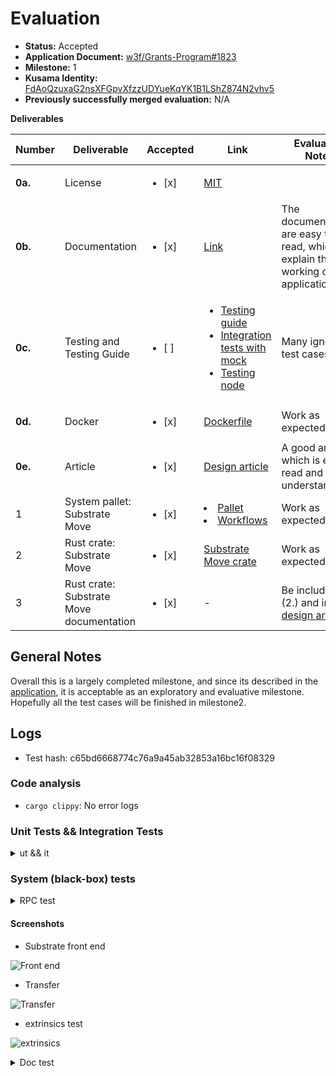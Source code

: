 # Evaluation

- **Status:** Accepted
- **Application Document:** [w3f/Grants-Program#1823](https://github.com/w3f/Grants-Program/blob/master/applications/Substrate_Move_System_Pallet_1.md)
- **Milestone:** 1
- **Kusama Identity:** [FdAoQzuxaG2nsXFGpvXfzzUDYueKqYK1B1LShZ874N2vhv5](https://sub.id/FdAoQzuxaG2nsXFGpvXfzzUDYueKqYK1B1LShZ874N2vhv5)
- **Previously successfully merged evaluation:** N/A

**Deliverables**

| Number | Deliverable | Accepted | Link | Evaluation Notes |
| ------ | ----------- | -------- | ---- |----------------- |
| **0a.**| License |<ul><li>[x] </li></ul>| [MIT](https://github.com/eigerco/pallet-move/blob/main/LICENSE) | |
| **0b.** | Documentation |<ul><li>[x] </li></ul>|[Link](https://github.com/eigerco/pallet-move/blob/main/README.md)  | The documentations are easy to read, which explain the working of the application.|
| **0c.** | Testing and Testing Guide |<ul><li>[ ] </li></ul>| <ul> <li>[Testing guide](https://github.com/eigerco/pallet-move/blob/main/doc/testing_guide.md)</li><li>[Integration tests with mock](https://github.com/eigerco/pallet-move/tree/main/tests)</li> <li>[Testing node](https://github.com/eigerco/substrate-node-template-move-vm-test)</li> </ul> | Many ignored test cases.|
| **0d.** | Docker |<ul><li>[x] </li></ul>| [Dockerfile](https://github.com/eigerco/pallet-move/blob/main/Dockerfile) | Work as expected |
| **0e.** | Article |<ul><li>[x] </li></ul>|[Design article](https://github.com/eigerco/pallet-move/blob/main/doc/design.md)| A good article which is easy to read and understand. |
| 1 | System pallet: Substrate Move |<ul><li>[x] </li></ul>| </li> <li> [Pallet](https://github.com/eigerco/pallet-move) </li> <li> [Workflows](https://github.com/eigerco/pallet-move/tree/main/.github/workflows) </li> </ul> | Work as expected|
| 2 | Rust crate: Substrate Move |<ul><li>[x] </li></ul>| [Substrate Move crate](https://github.com/eigerco/substrate-move) | Work as expected |
| 3 | Rust crate: Substrate Move documentation  |<ul><li>[x] </li></ul>| - | Be included in (2.) and in the [design article](https://github.com/eigerco/pallet-move/blob/main/doc/design.md) |

## General Notes

Overall this is a largely completed milestone, and since its described in the [application](https://github.com/w3f/Grants-Program/blob/master/applications/Substrate_Move_System_Pallet_1.md#future-plans), it is acceptable as an exploratory and evaluative milestone. Hopefully all the test cases will be finished in milestone2.


## Logs

- Test hash: c65bd6668774c76a9a45ab32853a16bc16f08329
### Code analysis

- `cargo clippy`: No error logs

### Unit Tests && Integration Tests


<details>

<summary> ut && it </summary>

```bash
running 0 tests

test result: ok. 0 passed; 0 failed; 0 ignored; 0 measured; 0 filtered out; finished in 0.00s

     Running tests/execute.rs (target/debug/deps/execute-2e938281c6663fb3)

running 6 tests
test execute_script_correct ... ignored, to be implemented
test execute_script_corrupted_bytecode ... ignored, to be implemented
test execute_script_insufficient_gas ... ignored, to be implemented
test execute_script_storage_correct ... ignored, to be implemented
test execute_script_wrong_user ... ignored, to be implemented
test mock::__construct_runtime_integrity_test::runtime_integrity_tests ... ok

test result: ok. 1 passed; 0 failed; 5 ignored; 0 measured; 0 filtered out; finished in 0.00s

     Running tests/mock.rs (target/debug/deps/mock-01afbfe42ce8b277)

running 1 test
test __construct_runtime_integrity_test::runtime_integrity_tests ... ok

test result: ok. 1 passed; 0 failed; 0 ignored; 0 measured; 0 filtered out; finished in 0.00s

     Running tests/publish.rs (target/debug/deps/publish-9dbf8f4b1b710c68)

running 9 tests
test publish_module_as_user_correct ... ignored, to be implemented
test publish_module_as_user_corrupted_bytecode ... ignored, to be implemented
test publish_module_as_user_insufficient_gas ... ignored, to be implemented
test publish_module_as_user_wrong_user ... ignored, to be implemented
test publish_package_as_user_correct ... ignored, to be implemented
test publish_package_as_user_corrupted_bytecode ... ignored, to be implemented
test publish_package_as_user_insufficient_gas ... ignored, to be implemented
test publish_package_as_user_wrong_user ... ignored, to be implemented
test mock::__construct_runtime_integrity_test::runtime_integrity_tests ... ok

test result: ok. 1 passed; 0 failed; 8 ignored; 0 measured; 0 filtered out; finished in 0.00s

   Doc-tests pallet-move

running 0 tests

test result: ok. 0 passed; 0 failed; 0 ignored; 0 measured; 0 filtered out; finished in 0.00s

```

</details>

### System (black-box) tests

<details>

<summary> RPC test </summary>

```bash
➜  substrate-front-end-template git:(main) curl -H "Content-Type: application/json" -d '{"id":1, "jsonrpc":"2.0", "method": "mvm_gasToWeight", "params": [123]}' http://localhost:9944/
{"jsonrpc":"2.0","result":{"ref_time":1123123,"proof_size":0},"id":1}%

```

</details>

#### Screenshots

- Substrate front end

![Front end](https://github.com/w3f/Grant-Milestone-Delivery/assets/12571049/ef36189b-2559-4b0b-864b-bab2f0f28f8a)

- Transfer

![Transfer](https://github.com/w3f/Grant-Milestone-Delivery/assets/12571049/3da18ef1-d4dc-48d1-899d-c0b4170bf729)

- extrinsics test

![extrinsics](https://github.com/w3f/Grant-Milestone-Delivery/assets/12571049/381629cf-dd63-441c-bd5c-b5e44004c110)

<details>

<summary> Doc test </summary>

```bash
   Doc-tests pallet-move

running 0 tests

test result: ok. 0 passed; 0 failed; 0 ignored; 0 measured; 0 filtered out; finished in 0.00s


```

</details>
